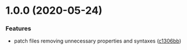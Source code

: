 # 1.0.0 (2020-05-24)


### Features

* patch files removing unnecessary properties and syntaxes ([c1306bb](https://github.com/webanimate/css-tree-animatable/commit/c1306bb5f7644eb95bea111c0baa4a5ae6a59759))



